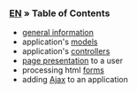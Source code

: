 <a href='Hidden comment: revision: 1'></a>

### [EN](En.md) » Table of Contents ###

  * [general information](EnStartAbout.md)
  * application's [models](EnStartModel.md)
  * application's [controllers](EnStartController.md)
  * [page presentation](EnStartView.md) to a user
  * processing html [forms](EnStartForm.md)
  * adding [Ajax](EnStartAjax.md) to an application